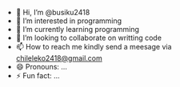 - 👋 Hi, I’m @busiku2418
- 👀 I’m interested in programming
- 🌱 I’m currently learning programming
- 💞️ I’m looking to collaborate on writting code
- 📫 How to reach me kindly send a meesage via chileleko2418@gmail.com
- 😄 Pronouns: ...
- ⚡ Fun fact: ...

<!---
busiku2418/busiku2418 is a ✨ special ✨ repository because its `README.md` (this file) appears on your GitHub profile.
You can click the Preview link to take a look at your changes.
--->
